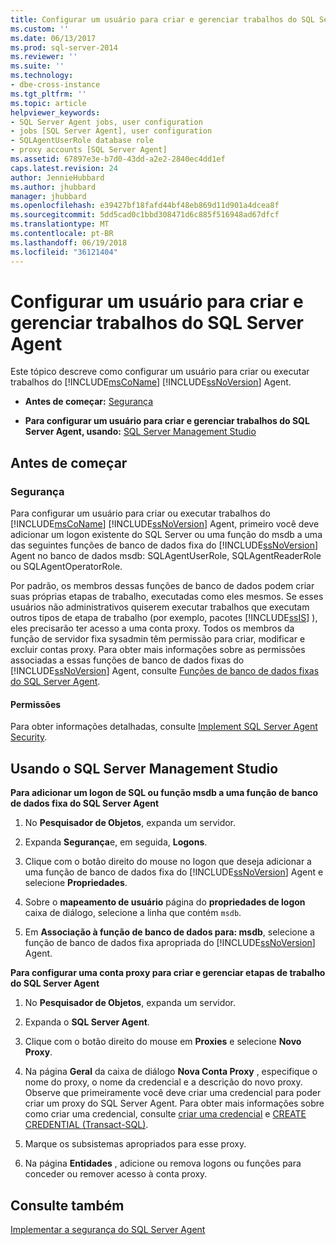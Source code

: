 ```yaml
---
title: Configurar um usuário para criar e gerenciar trabalhos do SQL Server Agent | Microsoft Docs
ms.custom: ''
ms.date: 06/13/2017
ms.prod: sql-server-2014
ms.reviewer: ''
ms.suite: ''
ms.technology:
- dbe-cross-instance
ms.tgt_pltfrm: ''
ms.topic: article
helpviewer_keywords:
- SQL Server Agent jobs, user configuration
- jobs [SQL Server Agent], user configuration
- SQLAgentUserRole database role
- proxy accounts [SQL Server Agent]
ms.assetid: 67897e3e-b7d0-43dd-a2e2-2840ec4dd1ef
caps.latest.revision: 24
author: JennieHubbard
ms.author: jhubbard
manager: jhubbard
ms.openlocfilehash: e39427bf18fafd44bf48eb869d11d901a4dcea8f
ms.sourcegitcommit: 5dd5cad0c1bbd308471d6c885f516948ad67dfcf
ms.translationtype: MT
ms.contentlocale: pt-BR
ms.lasthandoff: 06/19/2018
ms.locfileid: "36121404"
---
```

# <a name="configure-a-user-to-create-and-manage-sql-server-agent-jobs"></a>Configurar um usuário para criar e gerenciar trabalhos do SQL Server Agent
  Este tópico descreve como configurar um usuário para criar ou executar trabalhos do [!INCLUDE[msCoName](../../includes/msconame-md.md)] [!INCLUDE[ssNoVersion](../../includes/ssnoversion-md.md)] Agent.  
  
-   **Antes de começar:**  [Segurança](#Security)  
  
-   **Para configurar um usuário para criar e gerenciar trabalhos do SQL Server Agent, usando:**  [SQL Server Management Studio](#SSMS)  
  
##  <a name="BeforeYouBegin"></a> Antes de começar  
  
###  <a name="Security"></a> Segurança  
 Para configurar um usuário para criar ou executar trabalhos do [!INCLUDE[msCoName](../../includes/msconame-md.md)] [!INCLUDE[ssNoVersion](../../includes/ssnoversion-md.md)] Agent, primeiro você deve adicionar um logon existente do SQL Server ou uma função do msdb a uma das seguintes funções de banco de dados fixa do [!INCLUDE[ssNoVersion](../../includes/ssnoversion-md.md)] Agent no banco de dados msdb: SQLAgentUserRole, SQLAgentReaderRole ou SQLAgentOperatorRole.  
  
 Por padrão, os membros dessas funções de banco de dados podem criar suas próprias etapas de trabalho, executadas como eles mesmos. Se esses usuários não administrativos quiserem executar trabalhos que executam outros tipos de etapa de trabalho (por exemplo, pacotes [!INCLUDE[ssIS](../../includes/ssis-md.md)] ), eles precisarão ter acesso a uma conta proxy. Todos os membros da função de servidor fixa sysadmin têm permissão para criar, modificar e excluir contas proxy. Para obter mais informações sobre as permissões associadas a essas funções de banco de dados fixas do [!INCLUDE[ssNoVersion](../../includes/ssnoversion-md.md)] Agent, consulte [Funções de banco de dados fixas do SQL Server Agent](sql-server-agent-fixed-database-roles.md).  
  
####  <a name="Permissions"></a> Permissões  
 Para obter informações detalhadas, consulte [Implement SQL Server Agent Security](implement-sql-server-agent-security.md).  
  
##  <a name="SSMS"></a> Usando o SQL Server Management Studio  
 **Para adicionar um logon de SQL ou função msdb a uma função de banco de dados fixa do SQL Server Agent**  
  
1.  No **Pesquisador de Objetos**, expanda um servidor.  
  
2.  Expanda **Segurança**e, em seguida, **Logons**.  
  
3.  Clique com o botão direito do mouse no logon que deseja adicionar a uma função de banco de dados fixa do [!INCLUDE[ssNoVersion](../../includes/ssnoversion-md.md)] Agent e selecione **Propriedades**.  
  
4.  Sobre o **mapeamento de usuário** página do **propriedades de logon** caixa de diálogo, selecione a linha que contém `msdb`.  
  
5.  Em **Associação à função de banco de dados para: msdb**, selecione a função de banco de dados fixa apropriada do [!INCLUDE[ssNoVersion](../../includes/ssnoversion-md.md)] Agent.  
  
 **Para configurar uma conta proxy para criar e gerenciar etapas de trabalho do SQL Server Agent**  
  
1.  No **Pesquisador de Objetos**, expanda um servidor.  
  
2.  Expanda o **SQL Server Agent**.  
  
3.  Clique com o botão direito do mouse em **Proxies** e selecione **Novo Proxy**.  
  
4.  Na página **Geral** da caixa de diálogo **Nova Conta Proxy** , especifique o nome do proxy, o nome da credencial e a descrição do novo proxy. Observe que primeiramente você deve criar uma credencial para poder criar um proxy do SQL Server Agent. Para obter mais informações sobre como criar uma credencial, consulte [criar uma credencial](../../relational-databases/security/authentication-access/create-a-credential.md) e [CREATE CREDENTIAL &#40;Transact-SQL&#41;](/sql/t-sql/statements/create-credential-transact-sql).  
  
5.  Marque os subsistemas apropriados para esse proxy.  
  
6.  Na página **Entidades** , adicione ou remova logons ou funções para conceder ou remover acesso à conta proxy.  
  
## <a name="see-also"></a>Consulte também  
 [Implementar a segurança do SQL Server Agent](implement-sql-server-agent-security.md)  
  
  
